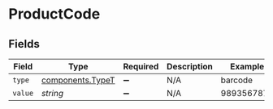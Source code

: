 # ProductCode


## Fields

| Field                                                | Type                                                 | Required                                             | Description                                          | Example                                              |
| ---------------------------------------------------- | ---------------------------------------------------- | ---------------------------------------------------- | ---------------------------------------------------- | ---------------------------------------------------- |
| `type`                                               | [components.TypeT](../../models/components/typet.md) | :heavy_minus_sign:                                   | N/A                                                  | barcode                                              |
| `value`                                              | *string*                                             | :heavy_minus_sign:                                   | N/A                                                  | 9893567872                                           |